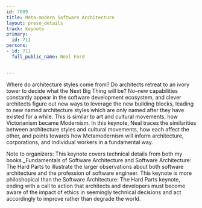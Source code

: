 ---
id: 7009
title: Meta-modern Software Architecture
layout: preso_details
track: keynote
primary:
  id: 711
persons:
- id: 711
  full_public_name: Neal Ford

---
Where do architecture styles come from? Do architects retreat to an ivory tower to decide what the Next Big Thing will be? No–new capabilities constantly appear in the software development ecosystem, and clever architects figure out new ways to leverage the new building blocks, leading to new named architecture styles which are only named after they have existed for a while. This is similar to art and cultural movements, how Victorianism became Modernism. In this keynote, Neal traces the similarities between architecture styles and cultural movements, how each affect the other, and points towards how Metamodernism will inform architecture, corporations, and individual workers in a fundamental way.

Note to organizers: This keynote covers technical details from both my books _Fundamentals of Software Architecture and Software Architecture: The Hard Parts to illustrate the larger observations about both software architecture and the profession of software engineer. This keynote is more philoshopical than the Software Architecture: The Hard Parts keynote, ending with a call to action that architects and developers must become aware of the impact of ethics in seemingly technical decisions and act accordingly to improve rather than degrade the world.
